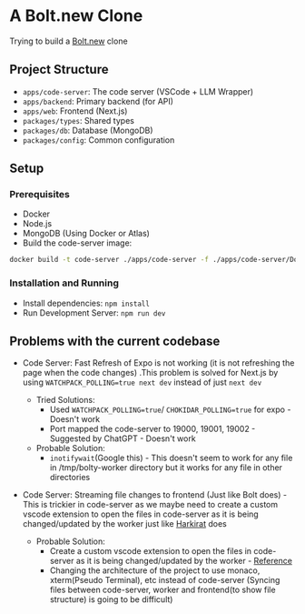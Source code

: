 # A Bolt.new Clone

Trying to build a [Bolt.new](https://bolt.new/) clone

## Project Structure

- `apps/code-server`: The code server (VSCode + LLM Wrapper)
- `apps/backend`: Primary backend (for API)
- `apps/web`: Frontend (Next.js)
- `packages/types`: Shared types
- `packages/db`: Database (MongoDB)
- `packages/config`: Common configuration

## Setup

### Prerequisites
- Docker
- Node.js
- MongoDB (Using Docker or Atlas)
- Build the code-server image:
 ``` sh
 docker build -t code-server ./apps/code-server -f ./apps/code-server/Dockerfile.code-server
 ```
### Installation and Running
- Install dependencies: `npm install`
- Run Development Server: `npm run dev`

## Problems with the current codebase

- Code Server: Fast Refresh of Expo is not working (it is not refreshing the page when the code changes) .This problem is solved for Next.js by using `WATCHPACK_POLLING=true next dev` instead of just `next dev`
  - Tried Solutions:
    - Used `WATCHPACK_POLLING=true`/ `CHOKIDAR_POLLING=true` for expo - Doesn't work
    - Port mapped the code-server to 19000, 19001, 19002 - Suggested by ChatGPT - Doesn't work
   - Probable Solution: 
     - `inotifywait`(Google this) - This doesn't seem to work for any file in /tmp/bolty-worker directory but it works for any file in other directories

- Code Server: Streaming file changes to frontend (Just like Bolt does) - This is trickier in code-server as we maybe need to create a custom vscode extension to open the files in code-server as it is being changed/updated by the worker just like [Harkirat](https://www.youtube.com/watch?v=4JdUPCT37fI) does
  - Probable Solution: 
    - Create a custom vscode extension to open the files in code-server as it is being changed/updated by the worker - [Reference](https://youtu.be/4JdUPCT37fI?t=7389)
    - Changing the architecture of the project to use monaco, xterm(Pseudo Terminal), etc instead of code-server (Syncing files between code-server, worker and frontend(to show file structure) is going to be difficult)
